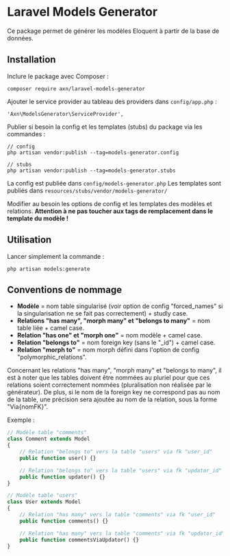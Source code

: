 # Laravel Models Generator

Ce package permet de générer les modèles Eloquent à partir de la base de données.

## Installation

Inclure le package avec Composer :

```
composer require axn/laravel-models-generator
```

Ajouter le service provider au tableau des providers dans `config/app.php` :

```
'Axn\ModelsGenerator\ServiceProvider',
```

Publier si besoin la config et les templates (stubs) du package via les commandes :

```
// config
php artisan vendor:publish --tag=models-generator.config

// stubs
php artisan vendor:publish --tag=models-generator.stubs
```

La config est publiée dans `config/models-generator.php`
Les templates sont publiés dans `resources/stubs/vendor/models-generator/`

Modifier au besoin les options de config et les templates des modèles et relations.
**Attention à ne pas toucher aux tags de remplacement dans le template du modèle !**

## Utilisation

Lancer simplement la commande :

```
php artisan models:generate
```

## Conventions de nommage

- **Modèle** = nom table singularisé (voir option de config "forced_names" si la singularisation
  ne se fait pas correctement) + studly case.
- **Relations "has many", "morph many" et "belongs to many"** = nom table liée + camel case.
- **Relation "has one" et "morph one"** = nom modèle + camel case.
- **Relation "belongs to"** = nom foreign key (sans le "_id") + camel case.
- **Relation "morph to"** = nom morph défini dans l'option de config "polymorphic_relations".

Concernant les relations "has many", "morph many" et "belongs to many", il est à noter
que les tables doivent être nommées au pluriel pour que ces relations soient correctement
nommées (pluralisation non réalisée par le générateur). De plus, si le nom de la foreign key
ne correspond pas au nom de la table, une précision sera ajoutée au nom de la relation, sous
la forme "Via{nomFK}".

Exemple :

```php
// Modèle table "comments"
class Comment extends Model
{
    // Relation "belongs to" vers la table "users" via fk "user_id"
    public function user() {}

    // Relation "belongs to" vers la table "users" via fk "updator_id"
    public function updator() {}
}

// Modèle table "users"
class User extends Model
{
    // Relation "has many" vers la table "comments" via fk "user_id"
    public function comments() {}

    // Relation "has many" vers la table "comments" via fk "updator_id"
    public function commentsViaUpdator() {}
}
```
